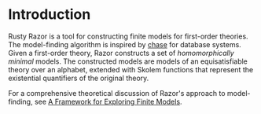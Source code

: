 # Introduction

Rusty Razor is a tool for constructing finite models for first-order theories. The model-finding algorithm 
is inspired by [chase] for database systems. Given a first-order theory, Razor constructs a set of 
*homomorphically minimal* models. The constructed models are models of an equisatisfiable theory over an 
alphabet, extended with Skolem functions that represent the existential quantifiers of the original theory.

For a comprehensive theoretical discussion of Razor's approach to model-finding, see
[A Framework for Exploring Finite Models][dissertation].

[chase]: https://en.wikipedia.org/wiki/Chase_(algorithm)
[dissertation]: https://digitalcommons.wpi.edu/etd-dissertations/458/
